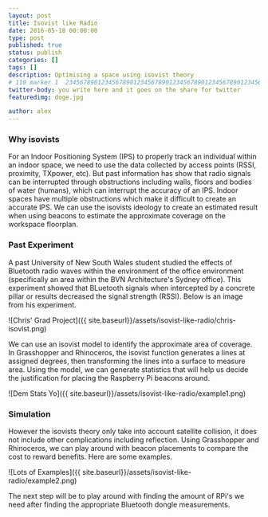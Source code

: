 ```yaml
---
layout: post
title: Isovist like Radio
date: 2016-05-18 00:00:00
type: post
published: true
status: publish
categories: []
tags: []
description: Optimising a space using isovist theory
# 110 marker 1  234567890123456789012345678901234567890123456789012345678901234567890123456789012345678901234567890123456789
twitter-body: you write here and it goes on the share for twitter
featuredimg: doge.jpg

author: alex
---
```


### Why isovists

For an Indoor Positioning System (IPS) to properly track an individual within an indoor space, we need to use the data collected by access points (RSSI, proximity, TXpower, etc). But past information has show that radio signals can be interrupted through obstructions including walls, floors and bodies of water (humans), which can interrupt the accuracy of an IPS. Indoor spaces have multiple obstructions which make it difficult to create an accurate IPS. We can use the isovists ideology to create an estimated result when using beacons to estimate the approximate coverage on the workspace floorplan.

### Past Experiment

A past University of New South Wales student studied the effects of Bluetooth radio waves within the environment of the office environment (specifically an area within the BVN Architecture's Sydney office). This experiment showed that BLuetooth signals when intercepted by a concrete pillar or results decreased the signal strength (RSSI). Below is an image from his experiment.

![Chris' Grad Project]({{ site.baseurl}}/assets/isovist-like-radio/chris-isovist.png)

We can use an isovist model to identify the approximate area of coverage. In Grasshopper and Rhinoceros, the isovist function generates a lines at assigned degrees, then transforming the lines into a surface to measure area. Using the model, we can generate statistics that will help us decide the justification for placing the Raspberry Pi beacons around.

![Dem Stats Yo]({{ site.baseurl}}/assets/isovist-like-radio/example1.png)

### Simulation

However the isovists theory only take into account satellite collision, it does not include other complications including reflection. Using Grasshopper and Rhinoceros, we can play around with beacon placements to compare the cost to reward benefits. Here are some examples.

![Lots of Examples]({{ site.baseurl}}/assets/isovist-like-radio/example2.png)


The next step will be to play around with finding the amount of RPi's we need after finding the appropriate Bluetooth dongle measurements.